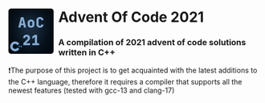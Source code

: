 # Advent Of Code 2021 <img title="" src="./assets/icon.svg" align="left" width="90" style="padding-right: 0.5ch">
### A compilation of 2021 advent of code solutions written in C++

:exclamation:The purpose of this project is to get acquainted with the latest additions to the C++ language, 
therefore it requires a compiler that supports all the newest features (tested with gcc-13 and clang-17)
